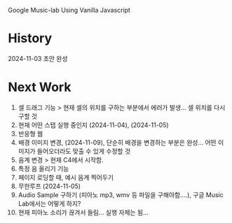 Google Music-lab Using Vanilla Javascript


# History
2024-11-03 초안 완성

# Next Work
1. 셀 드래그 기능 > 현재 셀의 위치를 구하는 부분에서 에러가 발생... 셀 위치를 다시 구할 것
2. 현재 어떤 스텝 실행 중인지 (2024-11-04), (2024-11-05)
3. 반응형 웹
4. 배경 이미지 변경, (2024-11-09), 단순히 배경을 변경하는 부분은 완성... 어떤 이미지가 들어오더라도 맞출 수 있게 수정할 것
5. 음계 변경 > 현재 C4에서 시작함.
6. 특정 음 올리기 기능
7. 페이지 로딩할 때, 예시 음계 찍어두기
8. 무한루프 (2024-11-05)
9. Audio Sample 구하기 (피아노 mp3, wmv 등 파일을 구해야함....), 구글 Music Lab에서는 어떻게 하지?
10. 현재 피아노 소리가 끊겨서 들림... 실행 자체는 됨...
